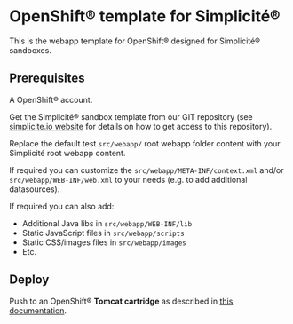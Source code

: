 OpenShift&reg; template for Simplicit&eacute;&reg;
==================================================

This is the webapp template for OpenShift&reg; designed for Simplicit&eacute;&reg; sandboxes.

Prerequisites
-------------

A OpenShift&reg; account.

Get the Simplicit&eacute;&reg; sandbox template from our GIT repository
(see [simplicite.io website](http://www.simplicite.io) for details on how to get access to this repository).

Replace the default test `src/webapp/` root webapp folder content with your Simplicit&eacute; root webapp content.

If required you can customize the `src/webapp/META-INF/context.xml` and/or `src/webapp/WEB-INF/web.xml` to your needs (e.g. to add additional datasources).

If required you can also add:

- Additional Java libs in `src/webapp/WEB-INF/lib`
- Static JavaScript files in `src/webapp/scripts`
- Static CSS/images files in `src/webapp/images`
- Etc.

Deploy
------

Push to an OpenShift&reg; **Tomcat cartridge** as described in [this documentation](https://developers.openshift.com/en/tomcat-getting-started.html).
